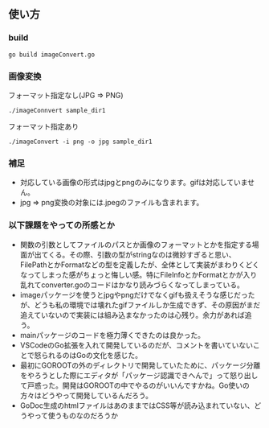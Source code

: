 ## 使い方

### build

```
go build imageConvert.go
```

### 画像変換

フォーマット指定なし(JPG => PNG)

```
./imageConnvert sample_dir1
```

フォーマット指定あり

```
./imageConvert -i png -o jpg sample_dir1
```

### 補足

- 対応している画像の形式はjpgとpngのみになります。gifは対応していません。
- jpg => png変換の対象には.jpegのファイルも含まれます。

### 以下課題をやっての所感とか

- 関数の引数としてファイルのパスとか画像のフォーマットとかを指定する場面が出てくる。その際、引数の型がstringなのは微妙すぎると思い、FilePathとかFormatなどの型を定義したが、全体として実装がまわりくどくなってしまった感がちょっと悔しい感。特にFileInfoとかFormatとかが入り乱れてconverter.goのコードはかなり読みづらくなってしまっている。
- imageパッケージを使うとjpgやpngだけでなくgifも扱えそうな感じだったが、どうも私の環境では壊れたgifファイルしか生成できず、その原因がまだ追えていないので実装には組み込まなかったのは心残り。余力があれば追う。
- mainパッケージのコードを極力薄くできたのは良かった。
- VSCodeのGo拡張を入れて開発しているのだが、コメントを書いていないことで怒られるのはGoの文化を感じた。
- 最初にGOROOTの外のディレクトリで開発していたために、パッケージ分離をやろうとした際にエディタが「パッケージ認識できへんで」って怒り出して戸惑った。開発はGOROOTの中でやるのがいいんですかね。Go使いの方々はどうやって開発しているんだろう。
- GoDoc生成のhtmlファイルはあのままではCSS等が読み込まれていない、どうやって使うものなのだろうか